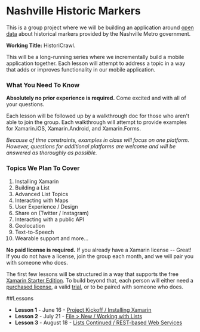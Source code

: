 # Nashville Historic Markers
This is a group project where we will be building an application around [open data](https://data.nashville.gov) about historical markers provided by the Nashville Metro government. 

**Working Title:** HistoriCrawl.

This will be a long-running series where we incrementally build a mobile application together. Each lesson will attempt to address a topic in a way that adds or improves functionality in our mobile application.

### What You Need To Know

**Absolutely no prior experience is required.** Come excited and with all of your questions.

Each lesson will be followed up by a walkthrough doc for those who aren't able to join the group. Each walkthrough will attempt to provide examples for Xamarin.iOS, Xamarin.Android, and Xamarin.Forms. 

_Because of time constraints, examples in class will focus on one platform. However, questions for additional platforms are welcome and will be answered as thoroughly as possible._

### Topics We Plan To Cover
1. Installing Xamarin
2. Building a List
3. Advanced List Topics
5. Interacting with Maps
6. User Experience / Design
7. Share on (Twitter / Instagram)
7. Interacting with a public API
8. Geolocation
9. Text-to-Speech
10. Wearable support and more...

**No paid license is required.** If you already have a Xamarin license -- Great! If you do not have a license, join the group each month, and we will pair you with someone who does. 

The first few lessons will be structured in a way that supports the free [Xamarin Starter Edition](http://xamarin.com/starter). To build beyond that, each person will either need a [purchased license](https://store.xamarin.com/), a valid [trial](http://developer.xamarin.com/guides/cross-platform/getting_started/beginning_a_xamarin_trial/), or to be paired with someone who does.

##Lessons
* **Lesson 1** - June 16 - [Project Kickoff / Installing Xamarin](https://github.com/NashXam/nashville-historic-markers/wiki/Lesson-1)
* **Lesson 2** - July 21 - [File > New / Working with Lists](https://github.com/NashXam/nashville-historic-markers/wiki/Lesson-2)
* **Lesson 3** - August 18 - [Lists Continued / REST-based Web Services](https://github.com/NashXam/nashville-historic-markers/wiki/Lesson-3)

